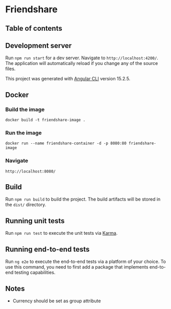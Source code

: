 # Friendshare

## Table of contents

## Development server

Run `npm run start` for a dev server. Navigate to `http://localhost:4200/`. The application will automatically reload if you change any of the source files.

This project was generated with [Angular CLI](https://github.com/angular/angular-cli) version 15.2.5.

## Docker

### Build the image
`docker build -t friendshare-image .` 

### Run the image
`docker run --name friendshare-container -d -p 8080:80 friendshare-image`

### Navigate
`http://localhost:8080/` 

## Build

Run `npm run build` to build the project. The build artifacts will be stored in the `dist/` directory.

## Running unit tests

Run `npm run test` to execute the unit tests via [Karma](https://karma-runner.github.io).

## Running end-to-end tests

Run `ng e2e` to execute the end-to-end tests via a platform of your choice. To use this command, you need to first add a package that implements end-to-end testing capabilities.

## Notes
  * Currency should be set as group attribute 